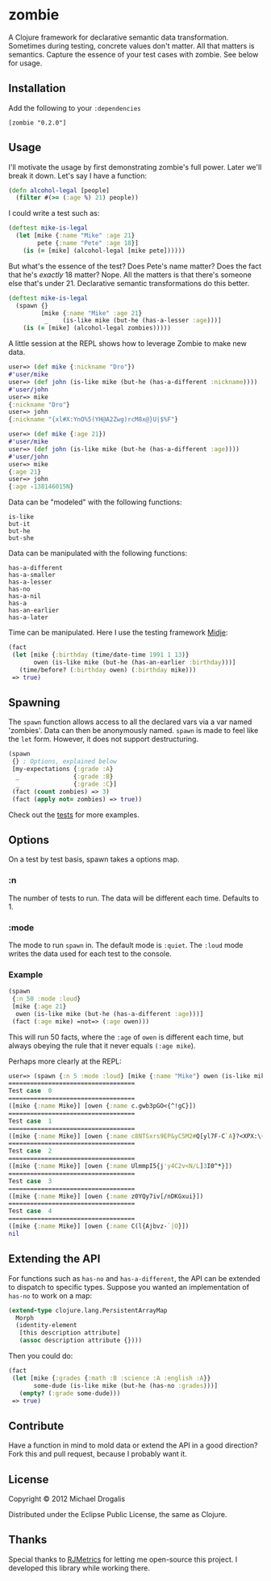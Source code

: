 # zombie

A Clojure framework for declarative semantic data transformation. Sometimes during testing, concrete values don't matter. All that matters is semantics. Capture the essence of your test cases with zombie. See below for usage.

## Installation

Add the following to your `:dependencies`

    [zombie "0.2.0"]

## Usage

I'll motivate the usage by first demonstrating zombie's full power. Later we'll break it down. Let's say I have a function:

```clojure
(defn alcohol-legal [people]
  (filter #(>= (:age %) 21) people))
```

I could write a test such as:

```clojure
(deftest mike-is-legal
  (let [mike {:name "Mike" :age 21}
        pete {:name "Pete" :age 18}]
    (is (= [mike] (alcohol-legal [mike pete])))))
```

But what's the essence of the test? Does Pete's name matter? Does the fact that he's *exactly* 18 matter? Nope. All the matters is that there's someone else that's under 21. Declarative semantic transformations do this better.

```clojure
(deftest mike-is-legal
  (spawn {}
         [mike {:name "Mike" :age 21}
          _    (is-like mike (but-he (has-a-lesser :age)))]
    (is (= [mike] (alcohol-legal zombies)))))
```

A little session at the REPL shows how to leverage Zombie to make new data.

```clojure
user=> (def mike {:nickname "Dro"})
#'user/mike
user=> (def john (is-like mike (but-he (has-a-different :nickname))))
#'user/john
user=> mike
{:nickname "Dro"}
user=> john
{:nickname "{xl#X:YnO%5(YH@A2Zwg)rcM8x@}U|$%F"}
```

```clojure
user=> (def mike {:age 21})
#'user/mike
user=> (def john (is-like mike (but-he (has-a-different :age))))
#'user/john
user=> mike
{:age 21}
user=> john
{:age -138146015N}
```

Data can be "modeled" with the following functions:

    is-like
    but-it
    but-he
    but-she

Data can be manipulated with the following functions:
    
    has-a-different
    has-a-smaller
    has-a-lesser
    has-no
    has-a-nil
    has-a
    has-an-earlier
    has-a-later

Time can be manipulated. Here I use the testing framework [Midje](https://github.com/marick/Midje):

```clojure
(fact
 (let [mike {:birthday (time/date-time 1991 1 13)}
       owen (is-like mike (but-he (has-an-earlier :birthday)))]
   (time/before? (:birthday owen) (:birthday mike)))
 => true)
```

## Spawning

The `spawn` function allows access to all the declared vars via a var named 'zombies'. Data can then be anonymously named.
`spawn` is made to feel like the `let` form. However, it does not support destructuring.

```clojure
(spawn
 {} ; Options, explained below
 [my-expectations {:grade :A}
  _               {:grade :B}
  _               {:grade :C}]
 (fact (count zombies) => 3)
 (fact (apply not= zombies) => true))
```
    
Check out the [tests](https://github.com/MichaelDrogalis/zombie/blob/master/test/zombie/core_test.clj) for more examples.

## Options

On a test by test basis, spawn takes a options map.

### :n

The number of tests to run. The data will be different each time. Defaults to 1.

### :mode

The mode to run `spawn` in. The default mode is `:quiet`. The `:loud` mode writes the data used for each test to the console.

### Example

```clojure
(spawn
 {:n 50 :mode :loud}
 [mike {:age 21}
  owen (is-like mike (but-he (has-a-different :age)))]
 (fact (:age mike) =not=> (:age owen)))
```

This will run 50 facts, where the `:age` of `owen` is different each time, but always obeying the rule that it never equals `(:age mike`).

Perhaps more clearly at the REPL:

```clojure
user=> (spawn {:n 5 :mode :loud} [mike {:name "Mike"} owen (is-like mike (but-he (has-a-different :name)))])
===================================
Test case  0
===================================
([mike {:name Mike}] [owen {:name c.gwb3pGO<{^!gC}])
===================================
Test case  1
===================================
([mike {:name Mike}] [owen {:name c8NTSxrs9EP&yC5M2#Q[yl7F-C`A}?<XPX:\{\|&&5r=U}])
===================================
Test case  2
===================================
([mike {:name Mike}] [owen {:name UlmmpI5{j'y4C2v<N/L]3I0^*}])
===================================
Test case  3
===================================
([mike {:name Mike}] [owen {:name z0YQy7iv[/nDKGxui}])
===================================
Test case  4
===================================
([mike {:name Mike}] [owen {:name C(l{Ajbvz-`|O}])
nil
```

## Extending the API

For functions such as `has-no` and `has-a-different`, the API can be extended to dispatch to specific types. Suppose you wanted an implementation of `has-no` to work on a map:

```clojure
(extend-type clojure.lang.PersistentArrayMap
  Morph
  (identity-element
   [this description attribute]
   (assoc description attribute {})))
```

Then you could do:

```clojure
(fact
 (let [mike {:grades {:math :B :science :A :english :A}}
       some-dude (is-like mike (but-he (has-no :grades)))]
   (empty? (:grade some-dude)))
 => true)
```

## Contribute

Have a function in mind to mold data or extend the API in a good direction? Fork this and pull request, because I probably want it.

## License

Copyright © 2012 Michael Drogalis

Distributed under the Eclipse Public License, the same as Clojure.

## Thanks

Special thanks to [RJMetrics](http://www.rjmetrics.com/) for letting me open-source this project. I developed this library while working there.

